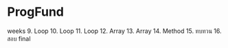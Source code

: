 ProgFund
========
weeks
9. Loop
10. Loop
11. Loop
12. Array
13. Array
14. Method
15. ทบทวน
16. สอบ final
